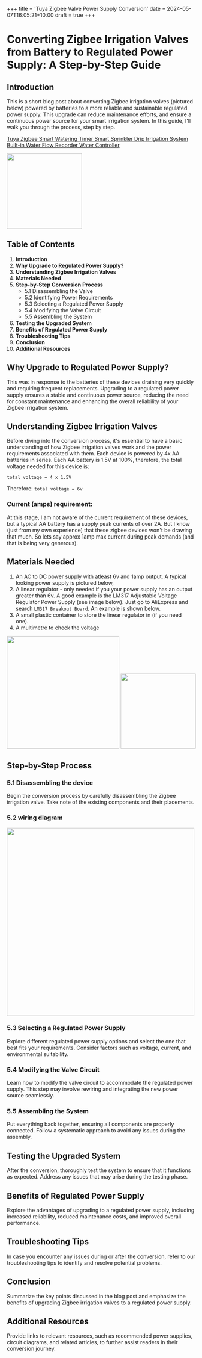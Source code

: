 +++
title = 'Tuya Zigbee Valve Power Supply Conversion'
date = 2024-05-07T16:05:21+10:00
draft = true
+++

# Converting Zigbee Irrigation Valves from Battery to Regulated Power Supply: A Step-by-Step Guide

## Introduction
This is a short blog post about converting Zigbee irrigation valves (pictured below) powered by batteries to a more reliable and sustainable regulated power supply. This upgrade can reduce maintenance efforts, and ensure a continuous power source for your smart irrigation system. In this guide, I'll walk you through the process, step by step.

[Tuya Zigbee Smart Watering Timer Smart Sprinkler Drip Irrigation System Built-in Water Flow Recorder Water Controller](https://www.aliexpress.com/item/1005005196816776.html?spm=a2g0o.order_list.order_list_main.40.14971802Z6sJ8Y)

<img src="https://github.com/lennon101/blogs/assets/1709944/359a96d9-2ffc-48d4-a4be-6a1f232272ed" width="200">


## Table of Contents
1. **Introduction**
2. **Why Upgrade to Regulated Power Supply?**
3. **Understanding Zigbee Irrigation Valves**
4. **Materials Needed**
5. **Step-by-Step Conversion Process**
    - 5.1 Disassembling the Valve
    - 5.2 Identifying Power Requirements
    - 5.3 Selecting a Regulated Power Supply
    - 5.4 Modifying the Valve Circuit
    - 5.5 Assembling the System
6. **Testing the Upgraded System**
7. **Benefits of Regulated Power Supply**
8. **Troubleshooting Tips**
9. **Conclusion**
10. **Additional Resources**

## Why Upgrade to Regulated Power Supply?
This was in response to the batteries of these devices draining very quickly and requiring frequent replacements. Upgrading to a regulated power supply ensures a stable and continuous power source, reducing the need for constant maintenance and enhancing the overall reliability of your Zigbee irrigation system.

## Understanding Zigbee Irrigation Valves
Before diving into the conversion process, it's essential to have a basic understanding of how Zigbee irrigation valves work and the power requirements associated with them. 
Each device is powered by 4x AA batteries in series. Each AA battery is 1.5V at 100%, therefore, the total voltage needed for this device is:

`total voltage = 4 x 1.5V` 

Therefore: 
`total voltage = 6v` 

### Current (amps) requirement: 
At this stage, I am not aware of the current requirement of these devices, but a typical AA battery has a supply peak currents of over 2A. But I know (just from my own experience) that these zigbee devices won't be drawing that much. So lets say approx 1amp max current during peak demands (and that is being very generous). 

## Materials Needed
1. An AC to DC power supply with atleast 6v and 1amp output. A typical looking power supply is pictured below,
2. A linear regulator - only needed if you your power supply has an output greater than 6v. A good example is the LM317 Adjustable Voltage Regulator Power Supply (see image below). Just go to AliExpress and search `LM317 Breakout Board`. An example is shown below. 
3. A small plastic container to store the linear regulator in (if you need one). 
4. A multimetre to check the voltage 

<img src="https://github.com/lennon101/blogs/assets/1709944/98392c22-187b-40c4-8111-9f88e4b1f851" width="300">

<img src="https://github.com/lennon101/blogs/assets/1709944/cb2020f6-52a5-416d-a75a-bd8d5d5f5ef8" width="200">



## Step-by-Step Process

### 5.1 Disassembling the device
Begin the conversion process by carefully disassembling the Zigbee irrigation valve. Take note of the existing components and their placements.

### 5.2 wiring diagram
<img src= "https://github.com/lennon101/blogs/assets/1709944/d3f62dcc-7176-4edd-811e-4bba564ccdfe" width="500">


### 5.3 Selecting a Regulated Power Supply
Explore different regulated power supply options and select the one that best fits your requirements. Consider factors such as voltage, current, and environmental suitability.

### 5.4 Modifying the Valve Circuit
Learn how to modify the valve circuit to accommodate the regulated power supply. This step may involve rewiring and integrating the new power source seamlessly.

### 5.5 Assembling the System
Put everything back together, ensuring all components are properly connected. Follow a systematic approach to avoid any issues during the assembly.

## Testing the Upgraded System
After the conversion, thoroughly test the system to ensure that it functions as expected. Address any issues that may arise during the testing phase.

## Benefits of Regulated Power Supply
Explore the advantages of upgrading to a regulated power supply, including increased reliability, reduced maintenance costs, and improved overall performance.

## Troubleshooting Tips
In case you encounter any issues during or after the conversion, refer to our troubleshooting tips to identify and resolve potential problems.

## Conclusion
Summarize the key points discussed in the blog post and emphasize the benefits of upgrading Zigbee irrigation valves to a regulated power supply.

## Additional Resources
Provide links to relevant resources, such as recommended power supplies, circuit diagrams, and related articles, to further assist readers in their conversion journey.
